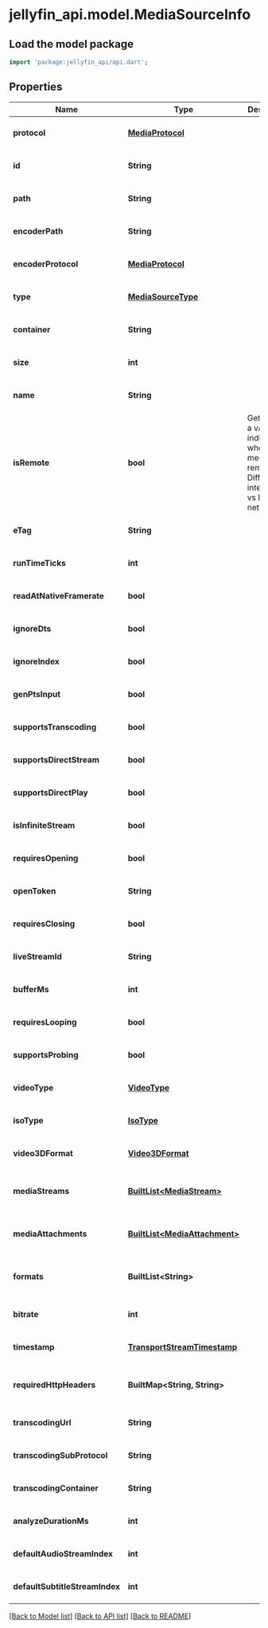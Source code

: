 # jellyfin_api.model.MediaSourceInfo

## Load the model package
```dart
import 'package:jellyfin_api/api.dart';
```

## Properties
Name | Type | Description | Notes
------------ | ------------- | ------------- | -------------
**protocol** | [**MediaProtocol**](MediaProtocol.md) |  | [optional] [default to null]
**id** | **String** |  | [optional] [default to null]
**path** | **String** |  | [optional] [default to null]
**encoderPath** | **String** |  | [optional] [default to null]
**encoderProtocol** | [**MediaProtocol**](MediaProtocol.md) |  | [optional] [default to null]
**type** | [**MediaSourceType**](MediaSourceType.md) |  | [optional] [default to null]
**container** | **String** |  | [optional] [default to null]
**size** | **int** |  | [optional] [default to null]
**name** | **String** |  | [optional] [default to null]
**isRemote** | **bool** | Gets or sets a value indicating whether the media is remote.  Differentiate internet url vs local network. | [optional] [default to null]
**eTag** | **String** |  | [optional] [default to null]
**runTimeTicks** | **int** |  | [optional] [default to null]
**readAtNativeFramerate** | **bool** |  | [optional] [default to null]
**ignoreDts** | **bool** |  | [optional] [default to null]
**ignoreIndex** | **bool** |  | [optional] [default to null]
**genPtsInput** | **bool** |  | [optional] [default to null]
**supportsTranscoding** | **bool** |  | [optional] [default to null]
**supportsDirectStream** | **bool** |  | [optional] [default to null]
**supportsDirectPlay** | **bool** |  | [optional] [default to null]
**isInfiniteStream** | **bool** |  | [optional] [default to null]
**requiresOpening** | **bool** |  | [optional] [default to null]
**openToken** | **String** |  | [optional] [default to null]
**requiresClosing** | **bool** |  | [optional] [default to null]
**liveStreamId** | **String** |  | [optional] [default to null]
**bufferMs** | **int** |  | [optional] [default to null]
**requiresLooping** | **bool** |  | [optional] [default to null]
**supportsProbing** | **bool** |  | [optional] [default to null]
**videoType** | [**VideoType**](VideoType.md) |  | [optional] [default to null]
**isoType** | [**IsoType**](IsoType.md) |  | [optional] [default to null]
**video3DFormat** | [**Video3DFormat**](Video3DFormat.md) |  | [optional] [default to null]
**mediaStreams** | [**BuiltList&lt;MediaStream&gt;**](MediaStream.md) |  | [optional] [default to const []]
**mediaAttachments** | [**BuiltList&lt;MediaAttachment&gt;**](MediaAttachment.md) |  | [optional] [default to const []]
**formats** | **BuiltList&lt;String&gt;** |  | [optional] [default to const []]
**bitrate** | **int** |  | [optional] [default to null]
**timestamp** | [**TransportStreamTimestamp**](TransportStreamTimestamp.md) |  | [optional] [default to null]
**requiredHttpHeaders** | **BuiltMap&lt;String, String&gt;** |  | [optional] [default to const {}]
**transcodingUrl** | **String** |  | [optional] [default to null]
**transcodingSubProtocol** | **String** |  | [optional] [default to null]
**transcodingContainer** | **String** |  | [optional] [default to null]
**analyzeDurationMs** | **int** |  | [optional] [default to null]
**defaultAudioStreamIndex** | **int** |  | [optional] [default to null]
**defaultSubtitleStreamIndex** | **int** |  | [optional] [default to null]

[[Back to Model list]](../README.md#documentation-for-models) [[Back to API list]](../README.md#documentation-for-api-endpoints) [[Back to README]](../README.md)


